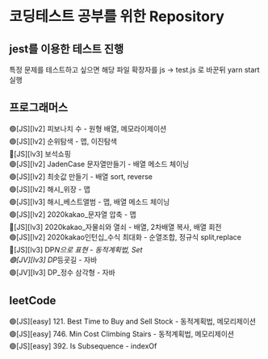 # 코딩테스트 공부를 위한 Repository

## jest를 이용한 테스트 진행

특정 문제를 테스트하고 싶으면 해당 파일 확장자를 js -> test.js 로 바꾼뒤 yarn start 실행

## 프로그래머스

🟢[JS][lv2] 피보나치 수 - 원형 배열, 메모라이제이션  
🟢[JS][lv2] 순위탐색 - 맵, 이진탐색  
🔴[JS][lv3] 보석쇼핑  
🟢[JS][lv2] JadenCase 문자열만들기 - 배열 메소드 체이닝  
🟢[JS][lv2] 최솟값 만들기 - 배열 sort, reverse  
🟢[JS][lv2] 해시\_위장 - 맵  
🟢[JS][lv3] 해시\_베스트앨범 - 맵, 배열 메소드 체이닝  
🟢[JS][lv2] 2020kakao\_문자열 압축 - 맵  
🔴[JS][lv3] 2020kakao\_자물쇠와 열쇠 - 배열, 2차배열 복사, 배열 회전  
🟢[JS][lv2] 2020kakao인턴십\_수식 최대화 - 순열조합, 정규식 split,replace  
🔴[JS][lv3] DP*N으로 표현 - 동적계획법, Set  
🟢[JV][lv3] DP*등굣길 - 자바  
🟢[JV][lv3] DP\_정수 삼각형 - 자바

## leetCode

🟢[JS][easy] 121. Best Time to Buy and Sell Stock - 동적계획법, 메모리제이션  
🟢[JS][easy] 746. Min Cost Climbing Stairs - 동적계획법, 메모리제이션  
🟢[JS][easy] 392. Is Subsequence - indexOf
